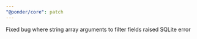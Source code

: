 ```yaml
---
"@ponder/core": patch
---
```


Fixed bug where string array arguments to filter fields raised SQLite error
